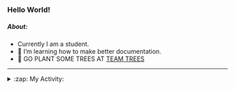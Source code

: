 ### Hello World!

##### About:
- Currently I am a student.
- 🌱 I’m learning how to make better documentation.
- 🌱 GO PLANT SOME TREES AT [TEAM TREES](https://teamtrees.org/)

---
<details>
  <summary>:zap: My Activity:</summary>
  
<!--START_SECTION:waka-->
![Code Time](http://img.shields.io/badge/Code%20Time-1%2C225%20hrs%2048%20mins-blue)

**I'm a Night 🦉** 

```text
🌞 Morning                1978 commits        ███░░░░░░░░░░░░░░░░░░░░░░   10.24 % 
🌆 Daytime                6516 commits        ████████░░░░░░░░░░░░░░░░░   33.75 % 
🌃 Evening                5552 commits        ███████░░░░░░░░░░░░░░░░░░   28.75 % 
🌙 Night                  5262 commits        ███████░░░░░░░░░░░░░░░░░░   27.25 % 
```
📅 **I'm Most Productive on Wednesday** 

```text
Monday                   2687 commits        ███░░░░░░░░░░░░░░░░░░░░░░   13.92 % 
Tuesday                  2656 commits        ███░░░░░░░░░░░░░░░░░░░░░░   13.76 % 
Wednesday                4533 commits        ██████░░░░░░░░░░░░░░░░░░░   23.48 % 
Thursday                 2534 commits        ███░░░░░░░░░░░░░░░░░░░░░░   13.12 % 
Friday                   2046 commits        ███░░░░░░░░░░░░░░░░░░░░░░   10.60 % 
Saturday                 1660 commits        ██░░░░░░░░░░░░░░░░░░░░░░░   08.60 % 
Sunday                   3192 commits        ████░░░░░░░░░░░░░░░░░░░░░   16.53 % 
```


📊 **This Week I Spent My Time On** 

```text
🔥 Editors: 
IntelliJ                 7 hrs 8 mins        █████████████████████████   100.00 % 

🐱‍💻 Projects: 
mysql-java               2 hrs 18 mins       ████████░░░░░░░░░░░░░░░░░   32.33 % 
rest-api-example         2 hrs 17 mins       ████████░░░░░░░░░░░░░░░░░   32.14 % 
SpringBootClass1         58 mins             ███░░░░░░░░░░░░░░░░░░░░░░   13.64 % 
movie                    45 mins             ███░░░░░░░░░░░░░░░░░░░░░░   10.59 % 
employee-app             27 mins             ██░░░░░░░░░░░░░░░░░░░░░░░   06.38 % 
```


 Last Updated on 10/10/2023 21:10:29 UTC
<!--END_SECTION:waka-->
</details>
